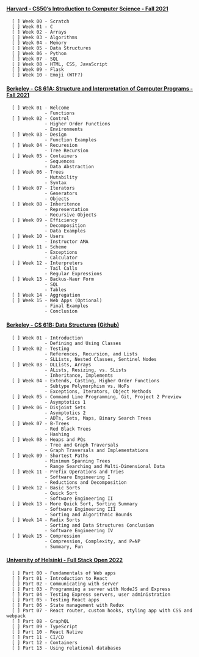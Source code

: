 #### [Harvard - CS50’s Introduction to Computer Science - Fall 2021](https://cs50.harvard.edu/x/2022/)<br>

      [ ] Week 00 - Scratch
      [ ] Week 01 - C
      [ ] Week 02 - Arrays
      [ ] Week 03 - Algorithms
      [ ] Week 04 - Memory
      [ ] Week 05 - Data Structures
      [ ] Week 06 - Python
      [ ] Week 07 - SQL
      [ ] Week 08 - HTML, CSS, JavaScript
      [ ] Week 09 - Flask
      [ ] Week 10 - Emoji (WTF?)

#### [Berkeley - CS 61A: Structure and Interpretation of Computer Programs - Fall 2021](https://inst.eecs.berkeley.edu/~cs61a/fa21/)<br>

      [ ] Week 01 - Welcome
                  - Functions
      [ ] Week 02 - Control
                  - Higher Order Functions
                  - Environments    
      [ ] Week 03 - Design 
                  - Function Examples
      [ ] Week 04 - Recuresion
                  - Tree Recursion
      [ ] Week 05 - Containers
                  - Sequences
                  - Data Abstraction
      [ ] Week 06 - Trees
                  - Mutability
                  - Syntax
      [ ] Week 07 - Iterators
                  - Generators
                  - Objects
      [ ] Week 08 - Inheritence
                  - Representation
                  - Recursive Objects
      [ ] Week 09 - Efficiency
                  - Decomposition
                  - Data Examples
      [ ] Week 10 - Users
                  - Instructor AMA
      [ ] Week 11 - Scheme
                  - Exceptions
                  - Calculator
      [ ] Week 12 - Interpreters
                  - Tail Calls
                  - Regular Expressions
      [ ] Week 13 - Backus-Naur Form
                  - SQL
                  - Tables
      [ ] Week 14 - Aggregation
      [ ] Week 15 - Web Apps (Optional)
                  - Final Examples
                  - Conclusion
      
#### [Berkeley - CS 61B: Data Structures](https://sp21.datastructur.es/) [(Github)](https://github.com/orgs/Berkeley-CS61B/repositories)<br>

      [ ] Week 01 - Introduction
                  - Defining and Using Classes
      [ ] Week 02 - Testing
                  - References, Recursion, and Lists
                  - SLLists, Nested Classes, Sentinel Nodes
      [ ] Week 03 - DLLists, Arrays
                  - ALists, Resizing, vs. SLists
                  - Inheritance, Implements
      [ ] Week 04 - Extends, Casting, Higher Order Functions
                  - Subtype Polymorphism vs. HoFs
                  - Exceptions, Iterators, Object Methods
      [ ] Week 05 - Command Line Programming, Git, Project 2 Preview
                  - Asymptotics 1
      [ ] Week 06 - Disjoint Sets
                  - Asymptotics 2
                  - ADTs, Sets, Maps, Binary Search Trees
      [ ] Week 07 - B-Trees
                  - Red Black Trees
                  - Hashing
      [ ] Week 08 - Heaps and PQs
                  - Tree and Graph Traversals
                  - Graph Traversals and Implementations
      [ ] Week 09 - Shortest Paths
                  - Minimum Spanning Trees
                  - Range Searching and Multi-Dimensional Data
      [ ] Week 11 - Prefix Operations and Tries
                  - Software Engineering I
                  - Reductions and Decomposition
      [ ] Week 12 - Basic Sorts
                  - Quick Sort
                  - Software Engineering II
      [ ] Week 13 - More Quick Sort, Sorting Summary
                  - Software Engineering III
                  - Sorting and Algorithmic Bounds
      [ ] Week 14 - Radix Sorts
                  - Sorting and Data Structures Conclusion
                  - Software Engineering IV
      [ ] Week 15 - Compression
                  - Compression, Complexity, and P=NP
                  - Summary, Fun

#### [University of Helsinki - Full Stack Open 2022](https://fullstackopen.com/en/)<br>

      [ ] Part 00 - Fundamentals of Web apps
      [ ] Part 01 - Introduction to React
      [ ] Part 02 - Communicating with server
      [ ] Part 03 - Programming a server with NodeJS and Express
      [ ] Part 04 - Testing Express servers, user administration
      [ ] Part 05 - Testing React apps
      [ ] Part 06 - State management with Redux
      [ ] Part 07 - React router, custom hooks, styling app with CSS and webpack
      [ ] Part 08 - GraphQL
      [ ] Part 09 - TypeScript
      [ ] Part 10 - React Native
      [ ] Part 11 - CI/CD
      [ ] Part 12 - Containers
      [ ] Part 13 - Using relational databases
